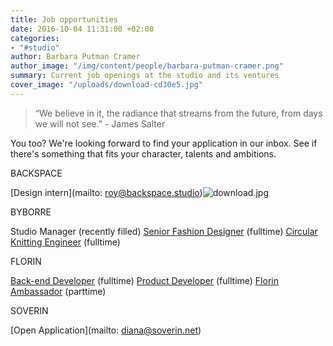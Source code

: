```yaml
---
title: Job opportunities
date: 2016-10-04 11:31:00 +02:00
categories:
- "#studio"
author: Barbara Putman Cramer
author_image: "/img/content/people/barbara-putman-cramer.png"
summary: Current job openings at the studio and its ventures
cover_image: "/uploads/download-cd30e5.jpg"
---
```


> “We believe in it, the radiance that streams from the future, from days we will not see.” - James Salter

You too? We're looking forward to find your application in our inbox. See if there's something that fits your character, talents and ambitions.

BACKSPACE

[Design intern](mailto: roy@backspace.studio)![download.jpg](/uploads/download.jpg)

BYBORRE

Studio Manager (recently filled)
[Senior Fashion Designer](https://byborre.homerun.co/senior-designer) (fulltime)
[Circular Knitting Engineer](https://byborre.homerun.co/circular-knitting-engineer-santoni) (fulltime)

FLORIN 

[Back-end Developer](http://jobs.florinapp.com/backend-developer) (fulltime)
[Product Developer](http://jobs.florinapp.com/product-developer) (fulltime)
[Florin Ambassador](http://florinapp.com/ambassadeur) (parttime)

SOVERIN

[Open Application](mailto: diana@soverin.net)